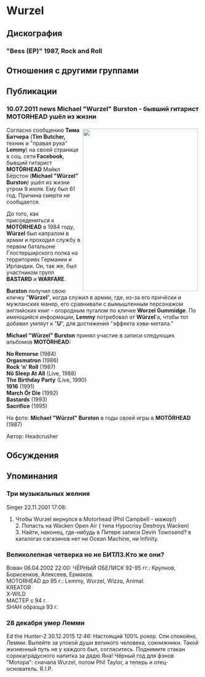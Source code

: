# Wurzel



## Дискография

### "Bess (EP)" 1987, Rock and Roll




## Отношения с другими группами


## Публикации

### 10.07.2011 news Michael &quot;Wurzel&quot; Burston - бывший гитарист MOTORHEAD ушёл из жизни

<P><IMG border=0 hspace=5 alt="" vspace=5 align=right src="/images/news_rus/2011.07/20033.jpg" width=300 height=423>Согласно сообщению<STRONG> Тима Батчера</STRONG> (<STRONG>Tim Butcher,</STRONG> техник и "правая рука"<STRONG> Lemmy</STRONG>) на своей странице в соц. сети<STRONG> Facebook</STRONG>, бывший гитарист<STRONG> MOT&#214;RHEAD</STRONG> Майкл Бёрстон (<B>Michael "W&#252;rzel" Burston</B>) ушёл из жизни утром 9 июля. Ему был 61 год. Причина смерти не сообщается.</P>
<P>До того, как присоедениться к <STRONG>MOT&#214;RHEAD</STRONG> в 1984 году, <STRONG>W&#252;rzel</STRONG> был капралом в армии и проходил службу в первом батальоне Глостерширского полка на территориях Германии и Ирландии. Он, так же, был участником групп <STRONG>BASTARD</STRONG> и <STRONG>WARFARE</STRONG>.</P>
<P><STRONG>Burston</STRONG>&nbsp;получил свою кличку&nbsp;"<B>W&#252;rzel</B>", когда служил в армии, где, из-за его причёски и мужланских манер,&nbsp;его сравнивали с вымышленным персонажом английских книг&nbsp;-&nbsp;огородным пугалом по кличке <B>Worzel Gummidge</B>. По имеющийся информации, <STRONG>Lemmy</STRONG> потребовал&nbsp;от <STRONG>W&#252;rzel</STRONG>'а, чтобы тот добавил&nbsp;умляут к "<STRONG>U</STRONG>", для достижения "эффекта хэви-метала."</P>
<P><STRONG>Michael "W&#252;rzel" Burston</STRONG> принял участие в записи следующих альбомов <STRONG>MOT&#214;RHEAD:</STRONG></P>
<P><STRONG>No Remorse</STRONG> (1984)<BR><STRONG>Orgasmatron</STRONG> (1986)<BR><STRONG>Rock ‘n’ Roll</STRONG> (1987)<BR><STRONG>N&#246; Sleep At All</STRONG> (Live, 1988)<BR><STRONG>The Birthday Party</STRONG> (Live, 1990)<BR><STRONG>1916</STRONG> (1991)<BR><STRONG>March &#214;r Die</STRONG> (1992)<BR><STRONG>Bastards</STRONG> (1993)<BR><STRONG>Sacrifice</STRONG> (1995)</P>
<P>На фото: <STRONG>Michael "W&#252;rzel" Burston</STRONG> в годы своей игры в <STRONG>MOT&#214;RHEAD</STRONG> (1987)</P>
Автор: Headcrusher


## Обсуждения


## Упоминания

### Три музыкальных желния

Singer 22.11.2001 17:08:
1. Чтобы Wurzel вернулся в Motorhead (Phil Campbell - мажор!)<BR>2. Попасть на Wacken Open Air ( типа Hypocrisy Destroys Wacken)<BR>3. Найти, наконец, где-нибудь в Питере записи Devin Townsend? в каталогах сагазинов нет ни Ocean Machine, ни Infinity.

### Великолепная четверка но не БИТЛЗ.Кто же они?

Вован 06.04.2002 22:00:
ЧЁРНЫЙ ОБЕЛИСК 92-95 гг.: Крупнов, Борисенков, Алексеев, Ермаков.<BR>MOTORHEAD до 95 г.: Lemmy, Wurzel, Wizzo, Animal.<BR>KREATOR<BR>X-WILD<BR>МАСТЕР с 94 г. <BR>SHAH образца 93 г.

### 28 декабря умер Лемми

Ed the Hunter-2 30.12.2015 12:46:
Настоящий 100% рокер. Спи спокойно, Лемми. Выпейте за упокой души великого человека, сокнижники. Такой жизненный путь не у каждого был, согласитесь. Поднимите стакан сорокаградусного напитка за дядю Яна! Чёрный год для фэнов "Мотора": сначала Wurzel, потом Phil Taylor, а теперь и отец-основатель. R.I.P.

